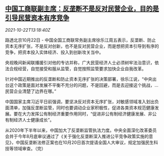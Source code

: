 <!--1634909462000-->
[中国工商联副主席：反垄断不是反对民营企业，目的是引导民营资本有序竞争](https://cn.reuters.com/article/china-antitrust-private-business-1022-idCNKBS2HC1FK)
------

<div><i>2021-10-22T13:18:40Z</i></div><p>路透北京10月22日 - 中国全国工商联常务副主席徐乐江周五表示，反垄断、防止资本无序扩张，不是反对创新，也不是反对民营企业，而是想把资本引导到有序的竞争，把资本投入实体经济、投入到创新攻关当中。</p><p>央视晚间新闻联播援引对他的专访并称，广大民营经济人士必须树牢法治意识，依法合规经营，自觉接受和服从监管，自觉按照监管要求加快企业自我改革。</p><p>针对中国近期推出的反垄断和防止资本无序扩张的决策部署，徐乐江说，“中央出台这个政策是面对发展不平衡不充分的问题，不是回避，而是去迎接这个挑战，...民营企业清楚了边界在哪。”</p><p>中国国家主席习近平日前强调，要坚决反对资本无序扩张，对敏感领域准入划出负面清单，加强反垄断监管，同时也要调动企业家积极性，促进各类资本规范健康发展。要在大力发挥公有制经济重要作用同时，“促进非公有制经济健康发展、非公有制经济人士健康成长”。</p><p>从2020年下半年以来，中国加大了反垄断监管执法力度。中央全面深化改革委员会并于今年8月底审议通过了《关于强化反垄断深入推进公平竞争政策实施的意见》，中国反垄断法修正案也在10月20日首次提请全国人大审议，规定加强民生科技等领域审查。（完）</p>
